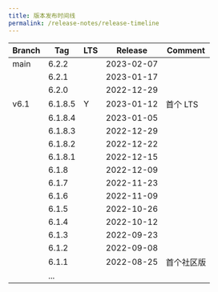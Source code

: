 ```yaml
---
title: 版本发布时间线
permalink: /release-notes/release-timeline
---
```


| Branch | Tag     | LTS | Release    | Comment        |
| ------ | ------- | --- | ---------- | -------------- |
| main   | 6.2.2   |     | 2023-02-07 |                |
|        | 6.2.1   |     | 2023-01-17 |                |
|        | 6.2.0   |     | 2022-12-29 |                |
| v6.1   | 6.1.8.5 | Y   | 2023-01-12 | 首个 LTS       |
|        | 6.1.8.4 |     | 2023-01-05 |                |
|        | 6.1.8.3 |     | 2022-12-29 |                |
|        | 6.1.8.2 |     | 2022-12-22 |                |
|        | 6.1.8.1 |     | 2022-12-15 |                |
|        | 6.1.8   |     | 2022-12-09 |                |
|        | 6.1.7   |     | 2022-11-23 |                |
|        | 6.1.6   |     | 2022-11-09 |                |
|        | 6.1.5   |     | 2022-10-26 |                |
|        | 6.1.4   |     | 2022-10-12 |                |
|        | 6.1.3   |     | 2022-09-23 |                |
|        | 6.1.2   |     | 2022-09-08 |                |
|        | 6.1.1   |     | 2022-08-25 | 首个社区版     |
|        | ...     |     |            |                |
